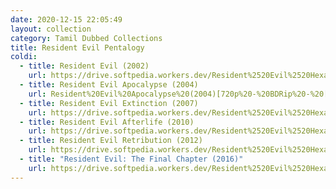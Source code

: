 ```yaml
---
date: 2020-12-15 22:05:49
layout: collection
category: Tamil Dubbed Collections
title: Resident Evil Pentalogy
coldi:
  - title: Resident Evil (2002)
    url: https://drive.softpedia.workers.dev/Resident%2520Evil%2520Hexalogy%2520(2002%2520to%25202016)/Resident%2520Evil%2520(2002)%5B720p%2520-%2520BDRip%2520-%2520%5BTamil%2520%2B%2520Telugu%2520%2B%2520Hindi%2520%2B%2520Eng%5D.mkv?rootId=0AN9zhQ1hps-9Uk9PVA
  - title: Resident Evil Apocalypse (2004)
    url: Resident%20Evil%20Apocalypse%20(2004)[720p%20-%20BDRip%20-%20[Tamil%20+%20Telugu%20+%20Hindi%20+%20Eng].mkv
  - title: Resident Evil Extinction (2007)
    url: https://drive.softpedia.workers.dev/Resident%2520Evil%2520Hexalogy%2520(2002%2520to%25202016)/Resident%2520Evil%2520Extinction%2520(2007)%5B720p%2520-%2520BDRip%2520-%2520%5BTamil%2520%2B%2520Telugu%2520%2B%2520Hindi%2520%2B%2520Eng%5D%2520(1).mkv?rootId=0AN9zhQ1hps-9Uk9PVA
  - title: Resident Evil Afterlife (2010)
    url: https://drive.softpedia.workers.dev/Resident%2520Evil%2520Hexalogy%2520(2002%2520to%25202016)/Resident%2520Evil%2520Afterlife%2520(2010)%5B720p%2520-%2520BDRip%2520-%2520%5BTamil%2520%2B%2520Telugu%2520%2B%2520Hindi%2520%2B%2520Eng%5D.mkv?rootId=0AN9zhQ1hps-9Uk9PVA
  - title: Resident Evil Retribution (2012)
    url: https://drive.softpedia.workers.dev/Resident%2520Evil%2520Hexalogy%2520(2002%2520to%25202016)/Resident%2520Evil%2520Retribution%2520(2012)%5B720p%2520-%2520BDRip%2520-%2520%5BTamil%2520%2B%2520Telugu%2520%2B%2520Hindi%2520%2B%2520Eng%5D.mkv?rootId=0AN9zhQ1hps-9Uk9PVA
  - title: "Resident Evil: The Final Chapter (2016)"
    url: https://drive.softpedia.workers.dev/Resident%2520Evil%2520Hexalogy%2520(2002%2520to%25202016)/Resident%2520Evil%2520The%2520Final%2520Chapter%2520(2016)%2520720p%2520BDRipTamil%2BTelugu%2BHindi%2BEng.mkv?rootId=0AN9zhQ1hps-9Uk9PVA
---
```

